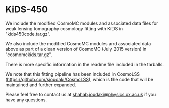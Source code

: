 # KiDS-450

We include the modified CosmoMC modules and associated data files for weak lensing tomography cosmology fitting with KiDS in "kids450code.tar.gz".

We also include the modified CosmoMC modules and associated data above as part of a clean version of CosmoMC (July 2015 version) in "cosmomckids.tar.gz".

There is more specific information in the readme file included in the tarballs.

We note that this fitting pipeline has been included in CosmoLSS (https://github.com/sjoudaki/CosmoLSS), which is the code that will be maintained and further expanded.

Please feel free to contact us at shahab.joudaki@physics.ox.ac.uk if you have any questions.
